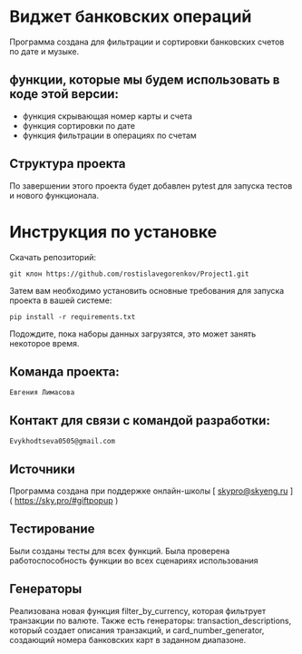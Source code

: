 # Виджет банковских операций 

Программа создана для фильтрации и сортировки банковских счетов по дате и музыке.


## функции, которые мы будем использовать в коде этой версии:

- функция скрывающая номер карты и счета
- функция сортировки по дате
- функция фильтрации в операциях по счетам

## Структура проекта
По завершении этого проекта будет добавлен pytest для запуска тестов и нового функционала.

# Инструкция по установке
Скачать репозиторий:

` git клон https://github.com/rostislavegorenkov/Project1.git `

Затем вам необходимо установить основные требования для запуска проекта в вашей системе:

``` pip install -r requirements.txt ```

Подождите, пока наборы данных загрузятся, это может занять некоторое время.

## Команда проекта:

` Евгения Лимасова ` 

## Контакт для связи с командой разработки:
` Evykhodtseva0505@gmail.com ` 

## Источники
Программа создана при поддержке онлайн-школы [ skypro@skyeng.ru ] ( https://sky.pro/#giftpopup ) 

## Тестирование 
Были созданы тесты для всех функций. Была проверена работоспособность функции во всех сценариях использования

## Генераторы
Реализована новая функция filter_by_currency, которая фильтрует транзакции по валюте. Также есть генераторы: transaction_descriptions, который создает описания транзакций, и card_number_generator, создающий номера банковских карт в заданном диапазоне.
